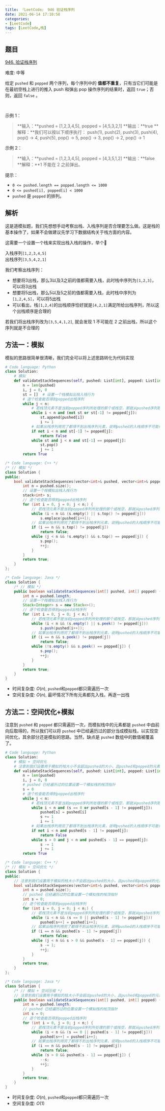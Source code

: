 ```yaml
---
title: 『LeetCode』 946 验证栈序列
date: 2021-06-14 17:10:58
categories:
- [LeetCode]
tags: [LeetCode,栈]
---
```


## 题目

[946. 验证栈序列](https://leetcode-cn.com/problems/validate-stack-sequences/)

难度: 中等

<!--more-->

给定 `pushed` 和 `popped` 两个序列，每个序列中的 **值都不重复**，只有当它们可能是在最初空栈上进行的推入 push 和弹出 pop 操作序列的结果时，返回 `true`；否则，返回 `false` 。

$\quad$

示例 1：

> **输入：**pushed = [1,2,3,4,5], popped = [4,5,3,2,1]
> **输出：**true
> **解释：**我们可以按以下顺序执行：
> push(1), push(2), push(3), push(4), pop() -> 4,
> push(5), pop() -> 5, pop() -> 3, pop() -> 2, pop() -> 1

示例 2：

> **输入：**pushed = [1,2,3,4,5], popped = [4,3,5,1,2]
> **输出：**false
> **解释：**1 不能在 2 之前弹出。
> $\quad$

提示：

- `0 <= pushed.length == popped.length <= 1000`
- `0 <= pushed[i], popped[i] < 1000`
- `pushed` 是 `popped` 的排列。

## 解析

这是道模拟题，我们先想想手动考察出栈、入栈序列是否合理要怎么做。这是栈的基本操作了，如果不会做建议先学习下数据结构关于栈方面的内容。

这需要一个设置一个栈来实现出栈入栈的操作，举个🌰

入栈序列`[1,2,3,4,5]`  
出栈序列`[3,5,4,2,1]`

我们考察出栈序列：

- 想要将3出栈，那么3以及3之前的值都需要入栈，此时栈中序列为`[1,2,3]`，可以将3出栈
- 想要将5出栈，那么5以及5之前的值都需要入栈，此时栈中序列为`[1,2,4,5]`，可以将5出栈
- 可以看出，栈`[1,2,4]`的出栈顺序恰好就是`[4,2,1]`满足所给出栈序列，所以这个出栈顺序是合理的

若我们将出栈序列改为`[3,5,4,1,2]`, 就会发现 1 不可能在 2 之前出栈，所以这个序列就是不合理的

## 方法一：模拟

模拟的思路很简单很清晰，我们完全可以将上述思路转化为代码实现

```python
# Code language: Python
class Solution:
    # 模拟
    def validateStackSequences(self, pushed: List[int], popped: List[int]) -> bool:
        n = len(pushed)
        i, j = 0, 0
        st = []  # 设置一个栈模拟出栈入栈行为
        # 逐个检查能否得到popped出栈序列
        while j < n:
            # 若栈顶元素不是当前popped序列所处理的那个或栈空，那就从pushed序列取元素入栈
            while i < n and (not st or st[-1] != popped[j]):
                st.append(pushed[i])
                i += 1
            # 如果出栈序列用完了都得不到出栈序列元素，说明pushed的入栈顺序不可能得到popped的出栈顺序
            if not i < n and st[-1] != popped[j]:
                return False
            while st and j < n and st[-1] == popped[j]:
                st.pop()
                j += 1
        return True
```

```cpp
/* Code language: C++ */
/* // 模拟 */
class Solution {
public:
    bool validateStackSequences(vector<int>& pushed, vector<int>& popped) {
        int n = pushed.size();
        // 设置一个栈模拟出栈入栈行为
        stack<int> s;
        // 逐个检查能否得到popped出栈序列
        for (int i = 0, j = 0; j < n;) {
            // 若栈顶元素不是当前popped序列所处理的那个或栈空，那就从pushed序列取元素入栈
            while (i < n && (s.empty() || s.top() != popped[j]))
                s.emplace(pushed[i++]);
            // 如果出栈序列用完了都得不到出栈序列元素，说明pushed的入栈顺序不可能得到popped的出栈顺序
            if (i == n && s.top() != popped[j])
                return false;
            while (j < n && !s.empty() && s.top() == popped[j]) {
                s.pop();
                ++j;
            }
        }
        return true;
    }
};
```

```java
/* Code language: Java */
class Solution {
    /* // 模拟 */
    public boolean validateStackSequences(int[] pushed, int[] popped) {
        int n = pushed.length;
        // 设置一个栈模拟出栈入栈行为
        Stack<Integer> s = new Stack<>();
        // 逐个检查能否得到popped出栈序列
        for (int i = 0, j = 0; j < n;) {
            // 若栈顶元素不是当前popped序列所处理的那个或栈空，那就从pushed序列取元素入栈
            while (i < n && (s.empty() || s.peek() != popped[j]))
                s.push(pushed[i++]);
            // 如果出栈序列用完了都得不到出栈序列元素，说明pushed的入栈顺序不可能得到popped的出栈顺序
            if (i == n && s.peek() != popped[j])
                return false;
            while (!s.empty() && s.peek() == popped[j]) {
                s.pop();
                ++j;
            }
        }
        return true;
    }
}
```

- 时间复杂度: $O(n)$, `pushed`和`popped`都只需遍历一次
- 空间复杂度: $O(n)$, 最坏情况下所有元素都先入栈，再逐一出栈

## 方法二：空间优化+模拟

注意到 `pushed` 和 `popped` 都只需遍历一次，而模拟栈中的元素都是 `pushed` 中由前向后取得的，所以我们可以将 `pushed` 中已经遍历过的部分当成模拟栈，以实现空间优化，其余部分还是模拟的思路。当然，缺点是 `pushed` 数组中的数值被覆盖了。

```python
# Code language: Python
class Solution:
    # 模拟 + 空间优化
    # 注意到我们设置用于模拟的栈大小不会超出pushed的大小，且pushed和popped的元素都只需遍历一次就行，那么我们可以在pushed上原地进行模拟，其余思路不变
    def validateStackSequences(self, pushed: List[int], popped: List[int]) -> bool:
        n = len(pushed)
        i, j = 0, 0
        # pushed 已经遍历过的位置设置一个模拟栈的栈顶指针
        s = 0
        # 逐个检查能否得到popped出栈序列
        while j < n:
            # 若栈顶元素不是当前popped序列所处理的那个或栈空，那就从pushed序列取元素入栈
            while i < n and (s == 0 or pushed[s - 1] != popped[j]):
                pushed[s] = pushed[i]
                s += 1
                i += 1
            # 如果出栈序列用完了都得不到出栈序列元素，说明pushed的入栈顺序不可能得到popped的出栈顺序
            if not i < n and pushed[s - 1] != popped[j]:
                return False
            while s > 0 and j < n and pushed[s - 1] == popped[j]:
                s -= 1
                j += 1
        return True
```

```cpp
/* Code language: C++ */
/* // 模拟 + 空间优化 */
class Solution {
public:
    // 注意到我们设置用于模拟的栈大小不会超出pushed的大小，且pushed和popped的元素都只需遍历一次就行，那么我们可以在pushed上原地进行模拟，其余思路不变
    bool validateStackSequences(vector<int>& pushed, vector<int>& popped) {
        int n = pushed.size();
        // pushed 已经遍历过的位置设置一个模拟栈的栈顶指针
        int s = 0;
        // 逐个检查能否得到popped出栈序列
        for (int i = 0, j = 0; j < n;) {
            // 若栈顶元素不是当前popped序列所处理的那个或栈空，那就从pushed序列取元素入栈
            while (i < n && (s == 0 || pushed[s - 1] != popped[j]))
                pushed[s++] = pushed[i++];
            // 如果出栈序列用完了都得不到出栈序列元素，说明pushed的入栈顺序不可能得到popped的出栈顺序
            if (i == n && pushed[s - 1] != popped[j])
                return false;
            while (j < n && s > 0 && pushed[s - 1] == popped[j]) {
                s -= 1;
                ++j;
            }
        }
        return true;
    }
};
```

```java
/* Code language: Java */
class Solution {
    /* // 模拟 + 空间压缩 */
    // 注意到我们设置用于模拟的栈大小不会超出pushed的大小，且pushed和popped的元素都只需遍历一次就行，那么我们可以在pushed上原地进行模拟，其余思路不变
    public boolean validateStackSequences(int[] pushed, int[] popped) {
        int n = pushed.length;
        // pushed 已经遍历过的位置设置一个模拟栈的栈顶指针
        int s = 0;
        // 逐个检查能否得到popped出栈序列
        for (int i = 0, j = 0; j < n;) {
            // 若栈顶元素不是当前popped序列所处理的那个或栈空，那就从pushed序列取元素入栈
            while (i < n && (s == 0 || pushed[s - 1] != popped[j]))
                pushed[s++] = pushed[i++];
            // 如果出栈序列用完了都得不到出栈序列元素，说明pushed的入栈顺序不可能得到popped的出栈顺序
            if (i == n && pushed[s - 1] != popped[j])
                return false;
            while (s > 0 && pushed[s - 1] == popped[j]) {
                --s;
                ++j;
            }
        }
        return true;
    }
}
```

- 时间复杂度: $O(n)$, `pushed`和`popped`都只需遍历一次
- 空间复杂度: $O(1)$
